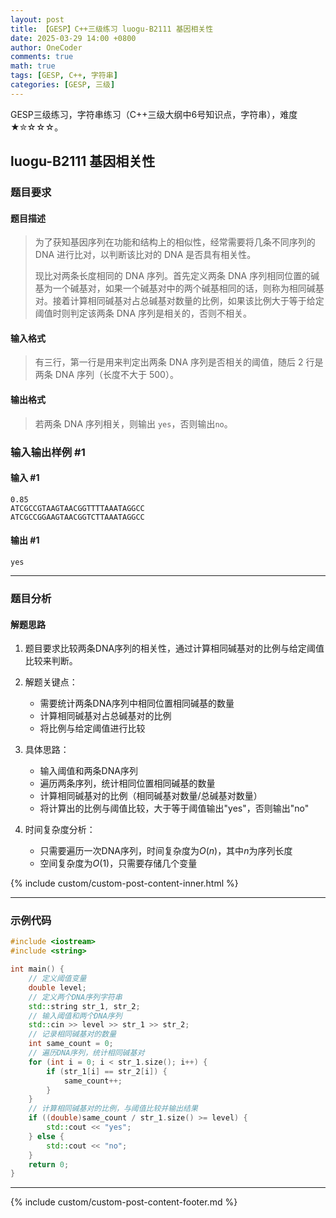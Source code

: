 ```yaml
---
layout: post
title: 【GESP】C++三级练习 luogu-B2111 基因相关性
date: 2025-03-29 14:00 +0800
author: OneCoder
comments: true
math: true
tags: [GESP, C++, 字符串]
categories: [GESP, 三级]
---
```

GESP三级练习，字符串练习（C++三级大纲中6号知识点，字符串），难度★✮☆☆☆。

<!--more-->

## luogu-B2111 基因相关性

### 题目要求

#### 题目描述

>为了获知基因序列在功能和结构上的相似性，经常需要将几条不同序列的 DNA 进行比对，以判断该比对的 DNA 是否具有相关性。
>
>现比对两条长度相同的 DNA 序列。首先定义两条 DNA 序列相同位置的碱基为一个碱基对，如果一个碱基对中的两个碱基相同的话，则称为相同碱基对。接着计算相同碱基对占总碱基对数量的比例，如果该比例大于等于给定阈值时则判定该两条 DNA 序列是相关的，否则不相关。

#### 输入格式

>有三行，第一行是用来判定出两条 DNA 序列是否相关的阈值，随后 $2$ 行是两条 DNA 序列（长度不大于 $500$）。

#### 输出格式

>若两条 DNA 序列相关，则输出 `yes`，否则输出`no`。

### 输入输出样例 #1

#### 输入 #1

```console
0.85
ATCGCCGTAAGTAACGGTTTTAAATAGGCC
ATCGCCGGAAGTAACGGTCTTAAATAGGCC
```

#### 输出 #1

```console
yes
```

---

### 题目分析

#### 解题思路

1. 题目要求比较两条DNA序列的相关性，通过计算相同碱基对的比例与给定阈值比较来判断。

2. 解题关键点：
   - 需要统计两条DNA序列中相同位置相同碱基的数量
   - 计算相同碱基对占总碱基对的比例
   - 将比例与给定阈值进行比较

3. 具体思路：
   - 输入阈值和两条DNA序列
   - 遍历两条序列，统计相同位置相同碱基的数量
   - 计算相同碱基对的比例（相同碱基对数量/总碱基对数量）
   - 将计算出的比例与阈值比较，大于等于阈值输出"yes"，否则输出"no"

4. 时间复杂度分析：
   - 只需要遍历一次DNA序列，时间复杂度为$O(n)$，其中$n$为序列长度
   - 空间复杂度为$O(1)$，只需要存储几个变量

{% include custom/custom-post-content-inner.html %}

---

### 示例代码

```cpp
#include <iostream>
#include <string>

int main() {
    // 定义阈值变量
    double level;
    // 定义两个DNA序列字符串
    std::string str_1, str_2;
    // 输入阈值和两个DNA序列
    std::cin >> level >> str_1 >> str_2;
    // 记录相同碱基对的数量
    int same_count = 0;
    // 遍历DNA序列，统计相同碱基对
    for (int i = 0; i < str_1.size(); i++) {
        if (str_1[i] == str_2[i]) {
            same_count++;
        }
    }
    // 计算相同碱基对的比例，与阈值比较并输出结果
    if ((double)same_count / str_1.size() >= level) {
        std::cout << "yes";
    } else {
        std::cout << "no";
    }
    return 0;
}
```

---

{% include custom/custom-post-content-footer.md %}
